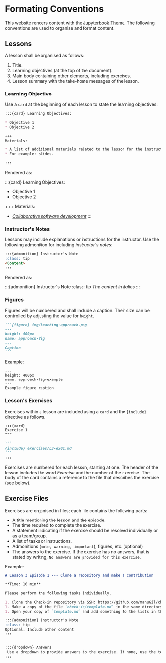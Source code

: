 # Formating Conventions

This website renders content with the [Jupyterbook Theme](https://jupyterbook.org/en/stable/basics/organize.html). The following conventions are used to organise and format content.


## Lessons
A lesson shall be organised as follows:

1. Title.
1. Learning objectives (at the top of the document).
2. Main body containing other elements, including exercises. 
2. Lesson summary with the take-home messages of the lesson.

### Learning Objective

Use a `card` at the beginning of each lesson to state the learning objectives:

````md
:::{card} Learning Objectives:

* Objective 1
* Objective 2

+++
Materials:

* A list of additional materials related to the lesson for the instructor. 
* For example: slides.

:::
````

Rendered as:

:::{card} Learning Objectives:

* Objective 1
* Objective 2

+++
Materials:
* *[Collaborative software development](https://docs.google.com/presentation/d/1yBy_4r9aHhsUH9AH1s7zLWIQ_h20xNKVYM1somPnz1Q/edit?usp=sharing)*
:::


### Instructor's Notes
Lessons may include explanations or instructions for the instructor. Use the following admonition for including *instructor's notes*:

```md
:::{admonition} Instructor's Note 
:class: tip
<Content>
:::
```
Rendered as:

:::{admonition} Instructor's Note 
:class: tip
*The content in italics*
:::

### Figures

Figures will be numbered and shall include a caption. Their size can be controlled by adjusting the value for `height`.

````md
```{figure} img/teaching-approach.png
---
height: 400px
name: approach-fig
---
Caption
```
````


Example:

```{figure} ../../img/teaching-approach.png
---
height: 400px
name: approach-fig-example
---
Example figure caption
```

### Lesson's Exercises

Exercises within a lesson are included using a `card`  and the `{include}` directive as follows.

````md
:::{card} 
Exercise 1 
^^^    

```
{include} exercises/L3-ex01.md
```
:::
````

Exercises are numbered for each lesson, starting at one. The header of the lesson includes the word *Exercise* and the number of the exercise. The body of the card contains a reference to the file that describes the exercise (see below).  


## Exercise Files

Exercises are organised in files; each file  contains the following parts:

* A title mentioning the lesson and the episode. 
* The time required to complete the exercise.
* A statement indicating if the exercise should be resolved individually or as a team/group.
* A list of tasks or instructions.
* Admonitions (`note, warning, important`), figures, etc. (optional)
* The answers to the exercise. If the exercise has no answers, that is stated by writing, `No answers are provided for this exercise`. 

Example:

````md
# Lesson 3 Episode 1 --- Clone a repository and make a contribution 

**Time: 10 min**

Please perform the following tasks individually.

1. Clone the Check-in repository via SSH: https://github.com/manuGil/check-in
1. Make a copy of the file `check-in/template.md` in the same directory; 
1. Open your copy of `template.md` and add something to the lists in the file.

:::{admonition} Instructor's Note 
:class: tip
Optional. Include other content
:::


:::{dropdown} Answers
 Use a dropdown to provide answers to the exercise. If none, use the text: "No answers are provided for this exercise."
:::
````
